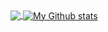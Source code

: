 <a href="https://github.com/anuraghazra/github-readme-stats">
  <img align="center" src="https://github-readme-stats.vercel.app/api?username=mdawsonuk&count_private=true&show_icons=true&theme=dark&line_height=27" />
</a>
<a href="https://github.com/anuraghazra/github-readme-stats">
  <img align="center" src="https://github-readme-stats.vercel.app/api/top-langs/?username=mdawsonuk&theme=dark&hide=CSS,Batchfile" alt="My Github stats" />
</a>
